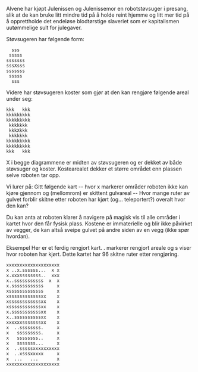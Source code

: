 Alvene har kjøpt Julenissen og Julenissemor en robotstøvsuger i presang, slik at de kan bruke litt mindre tid på å holde reint hjemme og litt mer tid på å opprettholde det endeløse blodtørstige slaveriet som er kapitalismen uutømmelige sult for julegaver.

Støvsugeren har følgende form:
```
  sss  
 sssss 
sssssss
sssXsss
sssssss
 sssss 
  sss  
```
Videre har støvsugeren koster som gjør at den kan rengjøre følgende areal under seg:
```
kkk   kkk
kkkkkkkkk
kkkkkkkkk
 kkkkkkk 
 kkkXkkk 
 kkkkkkk 
kkkkkkkkk
kkkkkkkkk
kkk   kkk
```
X i begge diagrammene er midten av støvsugeren og er dekket av både støvsuger og koster. Kostearealet dekker et større området enn plassen selve roboten tar opp.

Vi lurer på: Gitt følgende kart -- hvor x markerer områder roboten ikke kan kjøre gjennom og  (mellomrom) er skittent gulvareal -- Hvor mange ruter av gulvet forblir skitne etter roboten har kjørt (og... teleportert?) overalt hvor den kan?

Du kan anta at roboten klarer å navigere på magisk vis til alle områder i kartet hvor den får fysisk plass. Kostene er immaterielle og blir ikke påvirket av vegger, de kan altså sveipe gulvet på andre siden av en vegg (ikke spør hvordan).

Eksempel
Her er et ferdig rengjort kart. . markerer rengjort areale og s viser hvor roboten har kjørt. Dette kartet har 96 skitne ruter etter rengjøring.
```
xxxxxxxxxxxxxxxxxxxx
x ..x.ssssss...  x x
x.xxxssssssss..  xxx
x..sssssssssss  x  x
x.ssssssssssss     x
xsssssssssssss     x
xssssssssssssxx    x
xssssssssssssxx    x
xssssssssssssxx    x
x.sssssssssssxx    x
x..ssssssssssxx    x
xxxxxxsssssssxx    x
x  ..ssssssss.     x
x   sssssssss.     x
x   ssssssss..     x
x   sssssss...     x
x  ..sssssxxxxxxxxxx
x  ..xsssxxxxx     x
x  ...   ...       x
xxxxxxxxxxxxxxxxxxxx
```